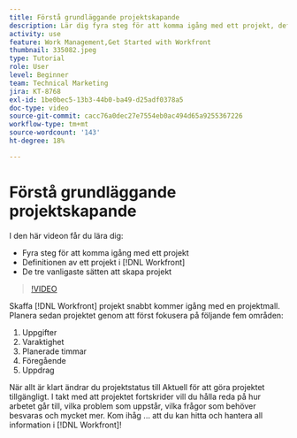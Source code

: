 ```yaml
---
title: Förstå grundläggande projektskapande
description: Lär dig fyra steg för att komma igång med ett projekt, definitionen av ett projekt och de tre vanligaste sätten att skapa ett projekt.
activity: use
feature: Work Management,Get Started with Workfront
thumbnail: 335082.jpeg
type: Tutorial
role: User
level: Beginner
team: Technical Marketing
jira: KT-8768
exl-id: 1be0bec5-13b3-44b0-ba49-d25adf0378a5
doc-type: video
source-git-commit: cacc76a0dec27e7554eb0ac494d65a9255367226
workflow-type: tm+mt
source-wordcount: '143'
ht-degree: 18%

---
```


# Förstå grundläggande projektskapande

I den här videon får du lära dig:

* Fyra steg för att komma igång med ett projekt
* Definitionen av ett projekt i [!DNL Workfront]
* De tre vanligaste sätten att skapa projekt

>[!VIDEO](https://video.tv.adobe.com/v/335082/?quality=12&learn=on)

Skaffa [!DNL  Workfront] projekt snabbt kommer igång med en projektmall. Planera sedan projektet genom att först fokusera på följande fem områden:

1. Uppgifter
1. Varaktighet
1. Planerade timmar
1. Föregående
1. Uppdrag

När allt är klart ändrar du projektstatus till Aktuell för att göra projektet tillgängligt. I takt med att projektet fortskrider vill du hålla reda på hur arbetet går till, vilka problem som uppstår, vilka frågor som behöver besvaras och mycket mer. Kom ihåg ... att du kan hitta och hantera all information i [!DNL Workfront]!
